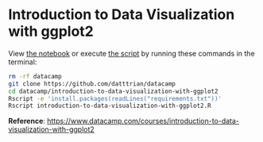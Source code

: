 # Introduction to Data Visualization with ggplot2

View [the notebook](introduction-to-data-visualization-with-ggplot2.ipynb) or execute [the script](introduction-to-data-visualization-with-ggplot2.R) by running these commands in the terminal:

``` bash
rm -rf datacamp
git clone https://github.com/datttrian/datacamp
cd datacamp/introduction-to-data-visualization-with-ggplot2
Rscript -e 'install.packages(readLines("requirements.txt"))'
Rscript introduction-to-data-visualization-with-ggplot2.R
```

**Reference**: https://www.datacamp.com/courses/introduction-to-data-visualization-with-ggplot2
